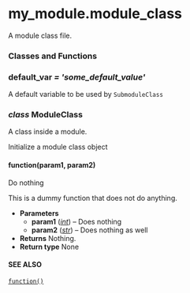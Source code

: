# my_module.module_class

A module class file.

### Classes and Functions

### default_var *= 'some_default_value'*

A default variable to be used by `SubmoduleClass`

### *class* ModuleClass

A class inside a module.

Initialize a module class object

#### function(param1, param2)

Do nothing

This is a dummy function that does not do anything.

* **Parameters**
  * **param1** ([*int*](https://docs.python.org/3/library/functions.html#int)) – Does nothing
  * **param2** ([*str*](https://docs.python.org/3/library/stdtypes.html#str)) – Does nothing as well
* **Returns**
  Nothing.
* **Return type**
  None

#### SEE ALSO
[`function()`](my_module.submodule.my_class.md#my_module.submodule.my_class.SubmoduleClass.function)
